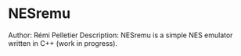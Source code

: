 # NESremu
Author: Rémi Pelletier
Description: NESremu is a simple NES emulator written in C++ (work in progress).
